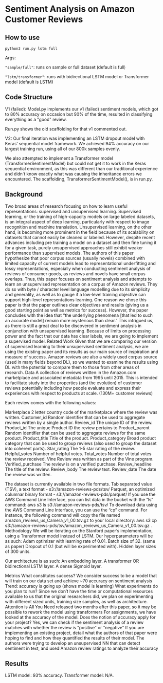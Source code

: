 # Sentiment Analysis on Amazon Customer Reviews 

## How to use

``` 
python3 run.py lstm full
```

Args:

```"sample/full"```: runs on sample or full dataset (default is full)

```"lstm/transformer"```: runs with bidirectional LSTM model or Transformer model (default is LSTM)


## Code Structure

V1 (failed):
Model.py implements our v1 (failed) sentiment models, which got to 80% accuracy on occasion but 90% of the time, resulted in classifying everything as a "good" review.

Run.py shows the old scaffolding for that v1 commented out.

V2:
Our final iteration was implementing an LSTM dropout model with Keras' sequential model framework. We achieved 94% accuracy on our largest training run, using all of our 800k samples evenly.

We also attempted to implement a Transformer model (TransformerSentimentModel) but could not get it to work in the Keras sequential environment, as this was different than our traditional experience and didn't know exactly what was causing the inheritance errors we encountered. The scaffolding, TransformerSentimentModel(), is in run.py.

## Background

Two broad areas of research focusing on how to learn useful representations: supervised and unsupervised learning. Supervised learning, or the training of high-capacity models on large labeled datasets, is an integral aspect of deep learning, particularly with respect to image recognition and machine translation. Unsupervised learning, on the other hand, is becoming more prominent in the field because of its scalability on datasets that cannot easily be cleaned or labeled. However, despite recent advances including pre training a model on a dataset and then fine tuning it for a given task, purely unsupervised approaches still exhibit weaker performance than supervised models. The authors of this paper hypothesize that poor corpus sources (usually novels) combined with limited capacity of current models lead to representational underfitting and lossy representations, especially when conducting sentiment analysis of reviews of consumer goods, as reviews and novels have small corpus overlaps.
Thus, this paper focuses on sentiment analysis and attempts to learn an unsupervised representation on a corpus of Amazon reviews. They do so with byte / character level language modelling due to its simplicity and generality, as well as to gauge if a low-level training objective can support high-level representations learning.
One reason we chose this paper is that the paper outlines clear objectives and results (giving us a good starting point as well as metrics for success). However, the paper concludes with the idea that “the underlying phenomena [that led to such an accurate model] remain more mysterious than clear.” This intrigued us, as there is still a great deal to be discovered in sentiment analysis in conjunction with unsupervised learning.
Because of limits on processing power and the fact that our data has clear labels, we are going to implement a supervised model.
Related Work
Given that we are comparing our version of supervised learning to their unsupervised sentiment analysis, we are using the existing paper and its results as our main source of inspiration and measure of success. Amazon reviews are also a widely used corpus source (used in many fields beyond DL), so we wanted to examine the results using DL with the potential to compare them to those from other areas of research.
Data
A collection of reviews written in the Amazon.com marketplace and associated metadata from 1995 until 2015. This is intended to facilitate study into the properties (and the evolution) of customer reviews potentially including how people evaluate and express their experiences with respect to products at scale. (130M+ customer reviews)

Each review comes with the following values:

Marketplace
2 letter country code of the marketplace where the review was written.
Customer_id
Random identifier that can be used to aggregate reviews written by a single author.
Review_id
The unique ID of the review.
Product_id
The unique Product ID the review pertains to
Product_parent
Random identifier that can be used to aggregate reviews for the same product.
Product_title
Title of the product.
Product_category
Broad product category that can be used to group reviews (also used to group the dataset into coherent parts).
Star_rating
The 1-5 star rating of the review.
Helpful_votes
Number of helpful votes.
Total_votes
Number of total votes the review received.
Vine
Review was written as part of the Vine program.
Verified_purchase
The review is on a verified purchase.
Review_headline
The title of the review.
Review_body
The review text.
Review_date
The date the review was written.

The dataset is currently available in two file formats.
Tab separated value (TSV), a text format - s3://amazon-reviews-pds/tsv/
Parquet, an optimized columnar binary format - s3://amazon-reviews-pds/parquet/
If you use the AWS Command Line Interface, you can list data in the bucket with the “ls” command:
aws s3 ls s3://amazon-reviews-pds/tsv/
To download data using the AWS Command Line Interface, you can use the “cp” command. For instance, the following command will copy the file named amazon_reviews_us_Camera_v1_00.tsv.gz to your local directory:
aws s3 cp s3://amazon-reviews-pds/tsv/amazon_reviews_us_Camera_v1_00.tsv.gz .
Methodology
We will be iterating on the Stanford paper’s implementation, using a Transformer model instead of LSTM. Our hyperparameters will be as such:
Adam optimizer with learning rate of 0.01. Batch size of 32. (same as paper)
Dropout of 0.1 (but will be experimented with).
Hidden layer sizes of 300 units.

Our architecture is as such:
An embedding layer.
A transformer OR bidirectional LSTM layer.
A dense Sigmoid layer.

Metrics
What constitutes success?
We consider success to be a model that will train on our data set and achieve ~70 accuracy on sentiment analysis
Trend: accuracy is going up (shows model is learning)
What experiments do you plan to run?
Since we don’t have the time or computational resources available to us that the original researchers did, we plan on experimenting with different sized units, training size samples, as well as architecture.
Attention is All You Need released two months after this paper, so it may be possible to rework the model using transformers
For assignments, we have looked at the accuracy of the model. Does the notion of accuracy apply for your project?
Yes, we can check if the sentiment analysis of a review matches with whether the review is “positive” or “negative”
If you are implementing an existing project, detail what the authors of that paper were hoping to find and how they quantified the results of their model.
The authors were trying to develop an unsupervised NN that can detect sentiment in text, and used Amazon review ratings to analyze their accuracy

## Results

LSTM model: 93% accuracy.
Transformer model: N/A.

